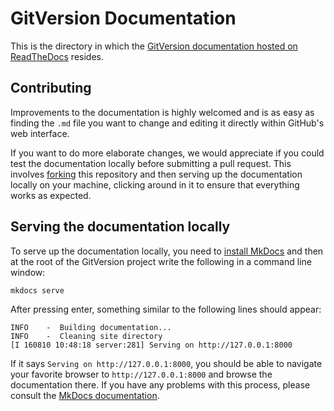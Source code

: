# GitVersion Documentation

This is the directory in which the
[GitVersion documentation hosted on ReadTheDocs](http://gitversion.readthedocs.io/en/latest/)
resides.

## Contributing

Improvements to the documentation is highly welcomed and is as easy
as finding the `.md` file you want to change and editing it directly within
GitHub's web interface.

If you want to do more elaborate changes, we would appreciate if you could test
the documentation locally before submitting a pull request. This involves
[forking](https://guides.github.com/activities/forking/) this repository and
then serving up the documentation locally on your machine, clicking around in
it to ensure that everything works as expected.

## Serving the documentation locally

To serve up the documentation locally, you need to
[install MkDocs](http://www.mkdocs.org/#installation) and then at the root of
the GitVersion project write the following in a command line window:

```shell
mkdocs serve
```

After pressing enter, something similar to the following lines should appear:

```
INFO    -  Building documentation...
INFO    -  Cleaning site directory
[I 160810 10:48:18 server:281] Serving on http://127.0.0.1:8000
```

If it says `Serving on http://127.0.0.1:8000`, you should be able to navigate
your favorite browser to `http://127.0.0.1:8000` and browse the documentation
there. If you have any problems with this process, please consult the
[MkDocs documentation](http://www.mkdocs.org/).
